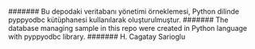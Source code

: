 ####### Bu depodaki veritabanı yönetimi örneklemesi, Python dilinde pyppyodbc kütüphanesi kullanılarak oluşturulmuştur. ####### The database managing sample in this repo were created in Python language with pyppyodbc library. ####### H. Cagatay Sarioglu
